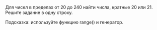 Для чисел в пределах от 20 до 240 найти числа, кратные 20 или 21. 
Решите задание в одну строку.


Подсказка: используйте функцию range() и генератор.
